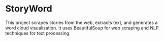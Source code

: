 # StoryWord
This project scrapes stories from the web, extracts text, and generates a word cloud visualization. It uses BeautifulSoup for web scraping and NLP techniques for text processing.
